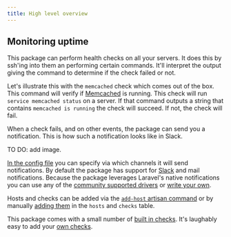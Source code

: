```yaml
---
title: High level overview
---
```


## Monitoring uptime

This package can perform health checks on all your servers. It does this by ssh'ing into them an performing certain commands. It'll interpret the output giving the command to determine if the check failed or not.

Let's illustrate this with the `memcached` check which comes out of the box. This command will verify if [Memcached](https://memcached.org/) is running. This check will run `service memcached status` on a server. If that command outputs a string that contains `memcached is running` the check will succeed. If not, the check will fail.

When a check fails, and on other events, the package can send you a notification. This is how such a notification looks like in Slack.
 
 TO DO: add image.
 
 [In the config file](https://docs.spatie.be/laravel-server-monitor/v1/installation-and-setup#basic-installation) you can specify via which channels it will send notifications. By default the package has support for [Slack](https://slack.com/) and mail notifications. Because the package leverages Laravel's native notifications you can use any of the [community supported drivers](https://github.com/laravel-notification-channels) or [write your own](https://laravel.com/docs/5.4/notifications#custom-channels).
 
 Hosts and checks can be added via the [`add-host` artisan command](https://docs.spatie.be/laravel-server-monitor/v1/monitoring-basics/managing-hosts#adding-hosts) or by manually [adding them](https://docs.spatie.be/laravel-server-monitor/v1/advanced-usage/manually-modifying-hosts-and-checks) in the `hosts` and `checks` table.

This package comes with a small number of [built in checks](https://docs.spatie.be/laravel-server-monitor/v1/monitoring-basics/built-in-checks). It's laughably easy to add your [own checks](https://docs.spatie.be/laravel-server-monitor/v1/monitoring-basics/writing-your-own-checks).
